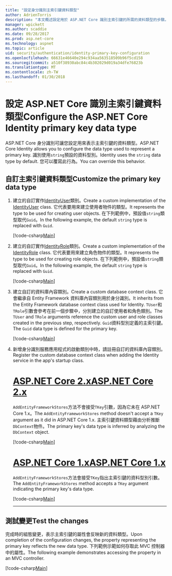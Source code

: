 ```yaml
---
title: "設定身分識別主索引鍵資料類型"
author: AdrienTorris
description: "本文概述設定用於 ASP.NET Core 識別主索引鍵的所需的資料類型的步驟。"
manager: wpickett
ms.author: scaddie
ms.date: 09/28/2017
ms.prod: asp.net-core
ms.technology: aspnet
ms.topic: article
uid: security/authentication/identity-primary-key-configuration
ms.openlocfilehash: 66631e46640e294c934aa563518509b96f5cd158
ms.sourcegitcommit: a510f38930abc84c4b302029d019a34dfe76823b
ms.translationtype: MT
ms.contentlocale: zh-TW
ms.lasthandoff: 01/30/2018
---
```

# <a name="configure-the-aspnet-core-identity-primary-key-data-type"></a><span data-ttu-id="38d16-103">設定 ASP.NET Core 識別主索引鍵資料類型</span><span class="sxs-lookup"><span data-stu-id="38d16-103">Configure the ASP.NET Core Identity primary key data type</span></span>

<span data-ttu-id="38d16-104">ASP.NET Core 身分識別可讓您設定用來表示主索引鍵的資料類型。</span><span class="sxs-lookup"><span data-stu-id="38d16-104">ASP.NET Core Identity allows you to configure the data type used to represent a primary key.</span></span> <span data-ttu-id="38d16-105">識別使用`string`預設的資料型別。</span><span class="sxs-lookup"><span data-stu-id="38d16-105">Identity uses the `string` data type by default.</span></span> <span data-ttu-id="38d16-106">您可以覆寫此行為。</span><span class="sxs-lookup"><span data-stu-id="38d16-106">You can override this behavior.</span></span>

## <a name="customize-the-primary-key-data-type"></a><span data-ttu-id="38d16-107">自訂主索引鍵資料類型</span><span class="sxs-lookup"><span data-stu-id="38d16-107">Customize the primary key data type</span></span>

1. <span data-ttu-id="38d16-108">建立的自訂實作[IdentityUser](https://docs.microsoft.com/aspnet/core/api/microsoft.aspnetcore.identity.entityframeworkcore.identityuser-1)類別。</span><span class="sxs-lookup"><span data-stu-id="38d16-108">Create a custom implementation of the [IdentityUser](https://docs.microsoft.com/aspnet/core/api/microsoft.aspnetcore.identity.entityframeworkcore.identityuser-1) class.</span></span> <span data-ttu-id="38d16-109">它代表要用來建立使用者物件的類型。</span><span class="sxs-lookup"><span data-stu-id="38d16-109">It represents the type to be used for creating user objects.</span></span> <span data-ttu-id="38d16-110">在下列範例中，預設值`string`類型取代`Guid`。</span><span class="sxs-lookup"><span data-stu-id="38d16-110">In the following example, the default `string` type is replaced with `Guid`.</span></span>

    [!code-csharp[Main](identity/sample/src/ASPNET-IdentityDemo-PrimaryKeysConfig/Models/ApplicationUser.cs?highlight=4&range=7-13)]

1. <span data-ttu-id="38d16-111">建立的自訂實作[IdentityRole](https://docs.microsoft.com/aspnet/core/api/microsoft.aspnetcore.identity.entityframeworkcore.identityrole-1)類別。</span><span class="sxs-lookup"><span data-stu-id="38d16-111">Create a custom implementation of the [IdentityRole](https://docs.microsoft.com/aspnet/core/api/microsoft.aspnetcore.identity.entityframeworkcore.identityrole-1) class.</span></span> <span data-ttu-id="38d16-112">它代表要用來建立角色物件的類型。</span><span class="sxs-lookup"><span data-stu-id="38d16-112">It represents the type to be used for creating role objects.</span></span> <span data-ttu-id="38d16-113">在下列範例中，預設值`string`類型取代`Guid`。</span><span class="sxs-lookup"><span data-stu-id="38d16-113">In the following example, the default `string` type is replaced with `Guid`.</span></span>
    
    [!code-csharp[Main](identity/sample/src/ASPNET-IdentityDemo-PrimaryKeysConfig/Models/ApplicationRole.cs?highlight=3&range=7-12)]
    
1. <span data-ttu-id="38d16-114">建立自訂的資料庫內容類別。</span><span class="sxs-lookup"><span data-stu-id="38d16-114">Create a custom database context class.</span></span> <span data-ttu-id="38d16-115">它會繼承自 Entity Framework 資料庫內容類別用於身分識別。</span><span class="sxs-lookup"><span data-stu-id="38d16-115">It inherits from the Entity Framework database context class used for Identity.</span></span> <span data-ttu-id="38d16-116">`TUser`和`TRole`引數會參考在前一個步驟中，分別建立的自訂使用者和角色類別。</span><span class="sxs-lookup"><span data-stu-id="38d16-116">The `TUser` and `TRole` arguments reference the custom user and role classes created in the previous step, respectively.</span></span> <span data-ttu-id="38d16-117">`Guid`資料型別定義的主索引鍵。</span><span class="sxs-lookup"><span data-stu-id="38d16-117">The `Guid` data type is defined for the primary key.</span></span>

    [!code-csharp[Main](identity/sample/src/ASPNET-IdentityDemo-PrimaryKeysConfig/Data/ApplicationDbContext.cs?highlight=3&range=9-26)]
    
1. <span data-ttu-id="38d16-118">新增身分識別服務應用程式的啟動類別中時，請註冊自訂的資料庫內容類別。</span><span class="sxs-lookup"><span data-stu-id="38d16-118">Register the custom database context class when adding the Identity service in the app's startup class.</span></span>

    # <a name="aspnet-core-2xtabaspnetcore2x"></a>[<span data-ttu-id="38d16-119">ASP.NET Core 2.x</span><span class="sxs-lookup"><span data-stu-id="38d16-119">ASP.NET Core 2.x</span></span>](#tab/aspnetcore2x)
    
    <span data-ttu-id="38d16-120">`AddEntityFrameworkStores`方法不會接受`TKey`引數，因為它未在 ASP.NET Core 1.x。</span><span class="sxs-lookup"><span data-stu-id="38d16-120">The `AddEntityFrameworkStores` method doesn't accept a `TKey` argument as it did in ASP.NET Core 1.x.</span></span> <span data-ttu-id="38d16-121">主索引鍵資料類型藉由分析推斷`DbContext`物件。</span><span class="sxs-lookup"><span data-stu-id="38d16-121">The primary key's data type is inferred by analyzing the `DbContext` object.</span></span>
    
    [!code-csharp[Main](identity/sample/src/ASPNETv2-IdentityDemo-PrimaryKeysConfig/Startup.cs?highlight=6-8&range=25-37)]
    
    # <a name="aspnet-core-1xtabaspnetcore1x"></a>[<span data-ttu-id="38d16-122">ASP.NET Core 1.x</span><span class="sxs-lookup"><span data-stu-id="38d16-122">ASP.NET Core 1.x</span></span>](#tab/aspnetcore1x)
    
    <span data-ttu-id="38d16-123">`AddEntityFrameworkStores`方法會接受`TKey`指出主索引鍵的資料型別引數。</span><span class="sxs-lookup"><span data-stu-id="38d16-123">The `AddEntityFrameworkStores` method accepts a `TKey` argument indicating the primary key's data type.</span></span>
    
    [!code-csharp[Main](identity/sample/src/ASPNET-IdentityDemo-PrimaryKeysConfig/Startup.cs?highlight=9-11&range=39-55)]
    
    ---

## <a name="test-the-changes"></a><span data-ttu-id="38d16-124">測試變更</span><span class="sxs-lookup"><span data-stu-id="38d16-124">Test the changes</span></span>

<span data-ttu-id="38d16-125">完成時的組態變更，表示主索引鍵的屬性會反映新的資料類型。</span><span class="sxs-lookup"><span data-stu-id="38d16-125">Upon completion of the configuration changes, the property representing the primary key reflects the new data type.</span></span> <span data-ttu-id="38d16-126">下列範例示範如何存取此 MVC 控制器中的屬性。</span><span class="sxs-lookup"><span data-stu-id="38d16-126">The following example demonstrates accessing the property in an MVC controller.</span></span>

[!code-csharp[Main](identity/sample/src/ASPNET-IdentityDemo-PrimaryKeysConfig/Controllers/AccountController.cs?name=snippet_GetCurrentUserId&highlight=6)]
